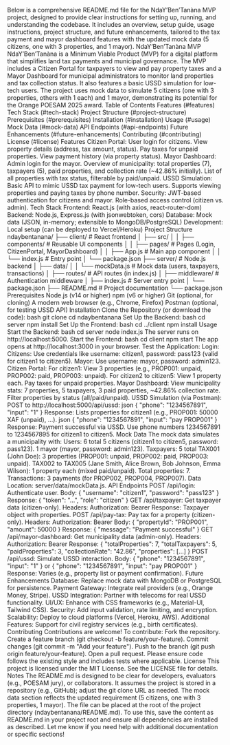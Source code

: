 Below is a comprehensive README.md file for the NdaY’Ben’Tanàna MVP project, designed to provide clear instructions for setting up, running, and understanding the codebase. It includes an overview, setup guide, usage instructions, project structure, and future enhancements, tailored to the tax payment and mayor dashboard features with the updated mock data (5 citizens, one with 3 properties, and 1 mayor).
NdaY’Ben’Tanàna MVP
NdaY’Ben’Tanàna is a Minimum Viable Product (MVP) for a digital platform that simplifies land tax payments and municipal governance. The MVP includes a Citizen Portal for taxpayers to view and pay property taxes and a Mayor Dashboard for municipal administrators to monitor land properties and tax collection status. It also features a basic USSD simulation for low-tech users. The project uses mock data to simulate 5 citizens (one with 3 properties, others with 1 each) and 1 mayor, demonstrating its potential for the Orange POESAM 2025 award.
Table of Contents
Features (#features)
Tech Stack (#tech-stack)
Project Structure (#project-structure)
Prerequisites (#prerequisites)
Installation (#installation)
Usage (#usage)
Mock Data (#mock-data)
API Endpoints (#api-endpoints)
Future Enhancements (#future-enhancements)
Contributing (#contributing)
License (#license)
Features
Citizen Portal:
User login for citizens.
View property details (address, tax amount, status).
Pay taxes for unpaid properties.
View payment history (via property status).
Mayor Dashboard:
Admin login for the mayor.
Overview of municipality: total properties (7), taxpayers (5), paid properties, and collection rate (~42.86% initially).
List of all properties with tax status, filterable by paid/unpaid.
USSD Simulation:
Basic API to mimic USSD tax payment for low-tech users.
Supports viewing properties and paying taxes by phone number.
Security:
JWT-based authentication for citizens and mayor.
Role-based access control (citizen vs. admin).
Tech Stack
Frontend: React.js (with axios, react-router-dom)
Backend: Node.js, Express.js (with jsonwebtoken, cors)
Database: Mock data (JSON, in-memory; extensible to MongoDB/PostgreSQL)
Development: Local setup (can be deployed to Vercel/Heroku)
Project Structure
ndaybentanana/
├── client/                      # React frontend
│   ├── src/
│   │   ├── components/          # Reusable UI components
│   │   ├── pages/               # Pages (Login, CitizenPortal, MayorDashboard)
│   │   ├── App.js               # Main app component
│   │   └── index.js             # Entry point
│   └── package.json
├── server/                      # Node.js backend
│   ├── data/
│   │   └── mockData.js          # Mock data (users, taxpayers, transactions)
│   ├── routes/                  # API routes (in index.js)
│   ├── middleware/              # Authentication middleware
│   ├── index.js                 # Server entry point
│   └── package.json
├── README.md                    # Project documentation
└── package.json
Prerequisites
Node.js (v14 or higher)
npm (v6 or higher)
Git (optional, for cloning)
A modern web browser (e.g., Chrome, Firefox)
Postman (optional, for testing USSD API)
Installation
Clone the Repository (or download the code):
bash
git clone <repository-url>
cd ndaybentanana
Set Up the Backend:
bash
cd server
npm install
Set Up the Frontend:
bash
cd ../client
npm install
Usage
Start the Backend:
bash
cd server
node index.js
The server runs on http://localhost:5000.
Start the Frontend:
bash
cd client
npm start
The app opens at http://localhost:3000 in your browser.
Test the Application:
Login:
Citizens: Use credentials like username: citizen1, password: pass123 (valid for citizen1 to citizen5).
Mayor: Use username: mayor, password: admin123.
Citizen Portal:
For citizen1: View 3 properties (e.g., PROP001: unpaid, PROP002: paid, PROP003: unpaid).
For citizen2 to citizen5: View 1 property each.
Pay taxes for unpaid properties.
Mayor Dashboard:
View municipality stats: 7 properties, 5 taxpayers, 3 paid properties, ~42.86% collection rate.
Filter properties by status (all/paid/unpaid).
USSD Simulation (via Postman):
POST to http://localhost:5000/api/ussd:
json
{ "phone": "1234567891", "input": "1" }
Response: Lists properties for citizen1 (e.g., PROP001: 50000 XAF (unpaid), ...).
json
{ "phone": "1234567891", "input": "pay PROP001" }
Response: Payment successful via USSD.
Use phone numbers 1234567891 to 1234567895 for citizen1 to citizen5.
Mock Data
The mock data simulates a municipality with:
Users: 6 total
5 citizens (citizen1 to citizen5, password: pass123).
1 mayor (mayor, password: admin123).
Taxpayers: 5 total
TAX001 (John Doe): 3 properties (PROP001: unpaid, PROP002: paid, PROP003: unpaid).
TAX002 to TAX005 (Jane Smith, Alice Brown, Bob Johnson, Emma Wilson): 1 property each (mixed paid/unpaid).
Total properties: 7.
Transactions: 3 payments (for PROP002, PROP004, PROP007).
Data Location: server/data/mockData.js.
API Endpoints
POST /api/login: Authenticate user.
Body: { "username": "citizen1", "password": "pass123" }
Response: { "token": "...", "role": "citizen" }
GET /api/taxpayer: Get taxpayer data (citizen-only).
Headers: Authorization: Bearer <token>
Response: Taxpayer object with properties.
POST /api/pay-tax: Pay tax for a property (citizen-only).
Headers: Authorization: Bearer <token>
Body: { "propertyId": "PROP001", "amount": 50000 }
Response: { "message": "Payment successful" }
GET /api/mayor-dashboard: Get municipality data (admin-only).
Headers: Authorization: Bearer <token>
Response: { "totalProperties": 7, "totalTaxpayers": 5, "paidProperties": 3, "collectionRate": "42.86", "properties": [...] }
POST /api/ussd: Simulate USSD interaction.
Body: { "phone": "1234567891", "input": "1" } or { "phone": "1234567891", "input": "pay PROP001" }
Response: Varies (e.g., property list or payment confirmation).
Future Enhancements
Database: Replace mock data with MongoDB or PostgreSQL for persistence.
Payment Gateway: Integrate real providers (e.g., Orange Money, Stripe).
USSD Integration: Partner with telecoms for real USSD functionality.
UI/UX: Enhance with CSS frameworks (e.g., Material-UI, Tailwind CSS).
Security: Add input validation, rate limiting, and encryption.
Scalability: Deploy to cloud platforms (Vercel, Heroku, AWS).
Additional Features: Support for civil registry services (e.g., birth certificates).
Contributing
Contributions are welcome! To contribute:
Fork the repository.
Create a feature branch (git checkout -b feature/your-feature).
Commit changes (git commit -m "Add your feature").
Push to the branch (git push origin feature/your-feature).
Open a pull request.
Please ensure code follows the existing style and includes tests where applicable.
License
This project is licensed under the MIT License. See the LICENSE file for details.
Notes
The README.md is designed to be clear for developers, evaluators (e.g., POESAM jury), or collaborators.
It assumes the project is stored in a repository (e.g., GitHub); adjust the git clone URL as needed.
The mock data section reflects the updated requirement (5 citizens, one with 3 properties, 1 mayor).
The file can be placed at the root of the project directory (ndaybentanana/README.md).
To use this, save the content as README.md in your project root and ensure all dependencies are installed as described. Let me know if you need help with additional documentation or specific sections!